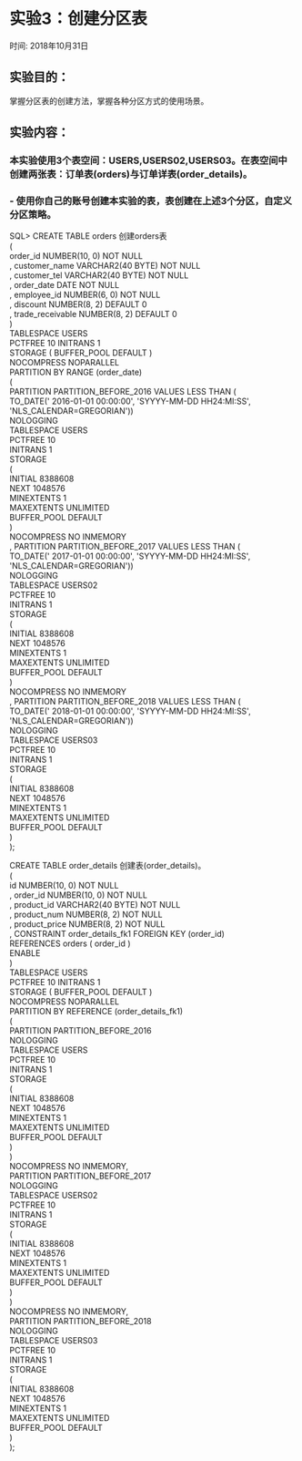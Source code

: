 
# 实验3：创建分区表

时间: 2018年10月31日

## 实验目的：

掌握分区表的创建方法，掌握各种分区方式的使用场景。

## 实验内容：

### 本实验使用3个表空间：USERS,USERS02,USERS03。在表空间中创建两张表：订单表(orders)与订单详表(order_details)。
### - 使用**你自己的账号创建本实验的表**，表创建在上述3个分区，自定义分区策略。
SQL> CREATE TABLE orders    创建orders表                                            <br>
(                                       <br>
 order_id NUMBER(10, 0) NOT NULL                                        <br>
 , customer_name VARCHAR2(40 BYTE) NOT NULL                                        <br>
 , customer_tel VARCHAR2(40 BYTE) NOT NULL                                        <br>
 , order_date DATE NOT NULL                                        <br>
 , employee_id NUMBER(6, 0) NOT NULL                                        <br>
 , discount NUMBER(8, 2) DEFAULT 0                                        <br>
 , trade_receivable NUMBER(8, 2) DEFAULT 0                                        <br>
)                                        <br>
TABLESPACE USERS                                        <br>
PCTFREE 10 INITRANS 1                                        <br>
STORAGE (   BUFFER_POOL DEFAULT )                                        <br>
NOCOMPRESS NOPARALLEL                                        <br>
PARTITION BY RANGE (order_date)                                        <br>
(                                       <br>
 PARTITION PARTITION_BEFORE_2016 VALUES LESS THAN (                                       <br>
 TO_DATE(' 2016-01-01 00:00:00', 'SYYYY-MM-DD HH24:MI:SS',                                        <br>
 'NLS_CALENDAR=GREGORIAN'))                                        <br>
 NOLOGGING                                        <br>
 TABLESPACE USERS                                        <br>
 PCTFREE 10                                        <br>
 INITRANS 1                                        <br>
 STORAGE                                        <br>
(                                        <br>
 INITIAL 8388608                                        <br>
 NEXT 1048576                                        <br>
 MINEXTENTS 1                                        <br>
 MAXEXTENTS UNLIMITED                                        <br>
 BUFFER_POOL DEFAULT                                        <br>
)                                        <br>
NOCOMPRESS NO INMEMORY                                         <br>
, PARTITION PARTITION_BEFORE_2017 VALUES LESS THAN (                                       <br>
TO_DATE(' 2017-01-01 00:00:00', 'SYYYY-MM-DD HH24:MI:SS',                                        <br>
'NLS_CALENDAR=GREGORIAN'))                                        <br>
NOLOGGING                                        <br>
TABLESPACE USERS02                                        <br>
PCTFREE 10                                        <br>
 INITRANS 1                                        <br>
 STORAGE                                        <br>
(                                        <br>
 INITIAL 8388608                                        <br>
 NEXT 1048576                                        <br>
 MINEXTENTS 1                                        <br>
 MAXEXTENTS UNLIMITED                                        <br>
 BUFFER_POOL DEFAULT                                        <br>
)                                        <br>
NOCOMPRESS NO INMEMORY                                         <br>
, PARTITION PARTITION_BEFORE_2018 VALUES LESS THAN (                                       <br>
TO_DATE(' 2018-01-01 00:00:00', 'SYYYY-MM-DD HH24:MI:SS',                                        <br>
'NLS_CALENDAR=GREGORIAN'))                                        <br>
NOLOGGING                                        <br>
TABLESPACE USERS03                                       <br>
PCTFREE 10                                        <br>
 INITRANS 1                                        <br>
 STORAGE                                        <br>
(                                        <br>
 INITIAL 8388608                                        <br>
 NEXT 1048576                                        <br>
 MINEXTENTS 1                                        <br>
 MAXEXTENTS UNLIMITED                                        <br>
 BUFFER_POOL DEFAULT                                        <br>
)                                        <br>
);                                       <br>


CREATE TABLE order_details  创建表(order_details)。                                       <br>
(                                       <br>
id NUMBER(10, 0) NOT NULL                                        <br>
, order_id NUMBER(10, 0) NOT NULL                                       <br>
, product_id VARCHAR2(40 BYTE) NOT NULL                                        <br>
, product_num NUMBER(8, 2) NOT NULL                                        <br>
, product_price NUMBER(8, 2) NOT NULL                                        <br>
, CONSTRAINT order_details_fk1 FOREIGN KEY  (order_id)                                       <br>
REFERENCES orders  (  order_id   )                                       <br>
ENABLE                                        <br>
)                                        <br>
TABLESPACE USERS                                        <br>
PCTFREE 10 INITRANS 1                                        <br>
STORAGE (   BUFFER_POOL DEFAULT )                                        <br>
NOCOMPRESS NOPARALLEL                                       <br>
PARTITION BY REFERENCE (order_details_fk1)                                       <br>
(                                       <br>
PARTITION PARTITION_BEFORE_2016                                        <br>
NOLOGGING                                        <br>
TABLESPACE USERS                                       <br>
PCTFREE 10                                        <br>
 INITRANS 1                                        <br>
 STORAGE                                        <br>
(                                        <br>
 INITIAL 8388608                                        <br>
 NEXT 1048576                                        <br>
 MINEXTENTS 1                                        <br>
 MAXEXTENTS UNLIMITED                                        <br>
 BUFFER_POOL DEFAULT                                        <br>
)                                        <br>
)                                        <br>
NOCOMPRESS NO INMEMORY,                                        <br>
PARTITION PARTITION_BEFORE_2017                                        <br>
NOLOGGING                                        <br>
TABLESPACE USERS02                                       <br>
PCTFREE 10                                        <br>
 INITRANS 1                                        <br>
 STORAGE                                        <br>
(                                        <br>
 INITIAL 8388608                                        <br>
 NEXT 1048576                                        <br>
 MINEXTENTS 1                                        <br>
 MAXEXTENTS UNLIMITED                                        <br>
 BUFFER_POOL DEFAULT                                        <br>
)                                        <br>
)                                        <br>
NOCOMPRESS NO INMEMORY,                                       <br>
PARTITION PARTITION_BEFORE_2018                                       <br>
NOLOGGING                                        <br>
TABLESPACE USERS03                                       <br>
PCTFREE 10                                        <br>
 INITRANS 1                                        <br>
 STORAGE                                        <br>
(                                        <br>
 INITIAL 8388608                                        <br>
 NEXT 1048576                                        <br>
 MINEXTENTS 1                                        <br>
 MAXEXTENTS UNLIMITED                                        <br>
 BUFFER_POOL DEFAULT                                        <br>
)                                        <br>
);                                       <br>

###
